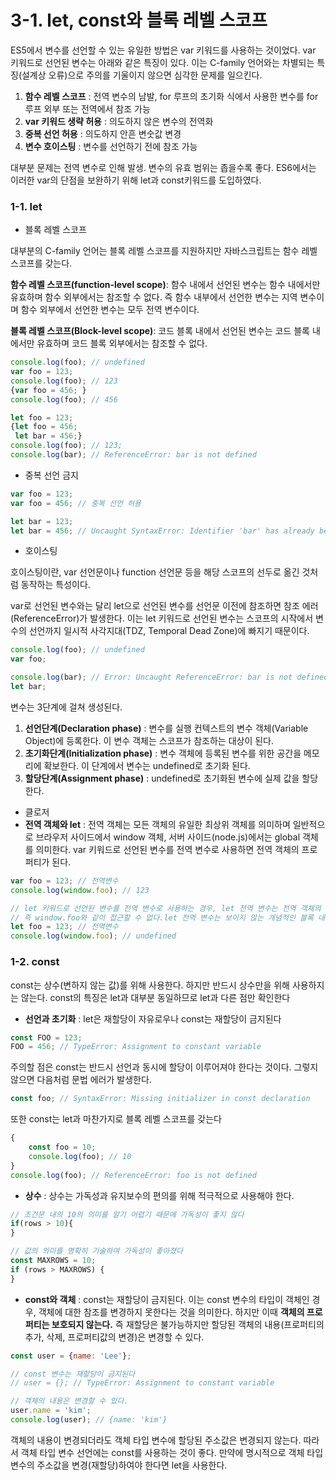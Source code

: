 # 3-1. let, const와 블록 레벨 스코프

ES5에서 변수를 선언할 수 있는 유일한 방법은 var 키워드를 사용하는 것이었다. var 키워드로 선언된 변수는 아래와 같은 특징이 있다. 이는 C-family 언어와는 차별되는 특징(설계상 오류)으로 주의를 기울이지 않으면 심각한 문제를 일으킨다.

1. **함수 레벨 스코프** : 전역 변수의 남발, for  루프의 초기화 식에서 사용한 변수를 for 루프 외부 또는 전역에서 참조 가능
2. **var 키워드 생략 허용** : 의도하지 않은 변수의 전역화
3. **중복 선언 허용** : 의도하지 안흔 변숫값 변경
4. **변수 호이스팅** : 변수를 선언하기 전에 참조 가능

대부분 문제는 전역 변수로 인해 발생. 변수의 유효 범위는 좁을수록 좋다. ES6에서는 이러한 var의 단점을 보완하기 위해 let과 const키워드를 도입하였다.

### 1-1. let

- 블록 레벨 스코프

대부분의 C-family 언어는 블록 레벨 스코프를 지원하지만 자바스크립트는 함수 레벨 스코프를 갖는다.

**함수 레벨 스코프(function-level scope)**: 함수 내에서 선언된 변수는 함수 내에서만 유효하며 함수 외부에서는 참조할 수 없다. 즉 함수 내부에서 선언한 변수는 지역 변수이며 함수 외부에서 선언한 변수는 모두 전역 변수이다.

**블록 레벨 스코프(Block-level scope)**: 코드 블록 내에서 선언된 변수는 코드 블록 내에서만 유효하며 코드 블록 외부에서는 참조할 수 없다.

```jsx
console.log(foo); // undefined
var foo = 123;
console.log(foo); // 123
{var foo = 456; }
console.log(foo); // 456

let foo = 123;
{let foo = 456;
 let bar = 456;}
console.log(foo); // 123;
console.log(bar); // ReferenceError: bar is not defined
```

- 중복 선언 금지

```jsx
var foo = 123;
var foo = 456; // 중복 선언 허용

let bar = 123;
let bar = 456; // Uncaught SyntaxError: Identifier 'bar' has already been declared
```

- 호이스팅

호이스팅이란, var 선언문이나 function 선언문 등을 해당 스코프의 선두로 옮긴 것처럼 동작하는 특성이다.

var로 선언된 변수와는 달리 let으로 선언된 변수를 선언문 이전에 참조하면 참조 에러(ReferenceError)가 발생한다. 이는 let 키워드로 선언된 변수는 스코프의 시작에서 변수의 선언까지 일시적 사각지대(TDZ, Temporal Dead Zone)에 빠지기 때문이다.

```jsx
console.log(foo); // undefined
var foo;

console.log(bar); // Error: Uncaught ReferenceError: bar is not defined
let bar;
```

변수는 3단계에 걸쳐 생성된다.

1. **선언단계(Declaration phase)** : 변수를 실행 컨텍스트의 변수 객체(Variable Object)에 등록한다. 이 변수 객체는 스코프가 참조하는 대상이 된다.
2. **초기화단계(Initialization phase)** : 변수 객체에 등록된 변수를 위한 공간을 메모리에 확보한다. 이 단계에서 변수는 undefined로 초기화 된다.
3. **할당단계(Assignment phase)** : undefined로 초기화된 변수에 실제 값을 할당한다.

- 클로저
- **전역 객체와 let** : 전역 객체는 모든 객체의 유일한 최상위 객체를 의미하며 일반적으로 브라우저 사이드에서 window 객체, 서버 사이드(node.js)에서는 global 객체를 의미한다. var 키워드로 선언된 변수를 전역 변수로 사용하면 전역 객체의 프로퍼티가 된다.

```jsx
var foo = 123; // 전역변수
console.log(window.foo); // 123

// let 키워드로 선언된 변수를 전역 변수로 사용하는 경우, let 전역 변수는 전역 객체의 프로퍼티가 아니다
// 즉 window.foo와 같이 접근할 수 없다.let 전역 변수는 보이지 않는 개념적인 블록 내에 존재하게 된다.
let foo = 123; // 전역변수
console.log(window.foo); // undefined
```

### 1-2. const

const는 상수(변하지 않는 값)를 위해 사용한다. 하지만 반드시 상수만을 위해 사용하지는 않는다. const의 특징은 let과 대부분 동일하므로 let과 다른 점만 확인한다

- **선언과 초기화** : let은 재할당이 자유로우나 const는 재할당이 금지된다

```jsx
const FOO = 123;
FOO = 456; // TypeError: Assignment to constant variable
```

주의할 점은 const는 반드시 선언과 동시에 할당이 이루어져야 한다는 것이다. 그렇지 않으면 다음처럼  문법 에러가 발생한다.

```jsx
const foo; // SyntaxError: Missing initializer in const declaration
```

또한 const는 let과 마찬가지로 블록 레벨 스코프를 갖는다

```jsx
{
	const foo = 10;
	console.log(foo); // 10
}
console.log(foo); // ReferenceError: foo is not defined
```

- **상수** :  상수는 가독성과 유지보수의 편의를 위해 적극적으로 사용해야 한다.

```jsx
// 조건문 내의 10의 의미를 알기 어렵기 때문에 가독성이 좋지 않다
if(rows > 10){
}

// 값의 의미를 명확히 기술하여 가독성이 좋아졌다
const MAXROWS = 10;
if (rows > MAXROWS) {
}
```

- **const와 객체** : const는 재할당이 금지된다. 이는 const 변수의 타입이 객체인 경우, 객체에 대한 참조를 변경하지 못한다는 것을 의미한다. 하지만 이때 **객체의 프로퍼티는 보호되지 않는다.** 즉 재할당은 불가능하지만 할당된 객체의 내용(프로퍼티의 추가, 삭제, 프로퍼티값의 변경)은 변경할 수 있다.

```jsx
const user = {name: 'Lee'};

// const 변수는 재할당이 금지된다
// user = {}; // TypeError: Assignment to constant variable

// 객체의 내용은 변경할 수 있다.
user.name = 'kim';
console.log(user); // {name: 'kim'}
```

객체의 내용이 변경되더라도 객체 타입 변수에 할당된 주소값은 변경되지 않는다. 따라서 객체 타입 변수 선언에는 const를 사용하는 것이 좋다. 만약에 명시적으로 객체 타입 변수의 주소값을 변경(재할당)하여야 한다면 let을 사용한다.